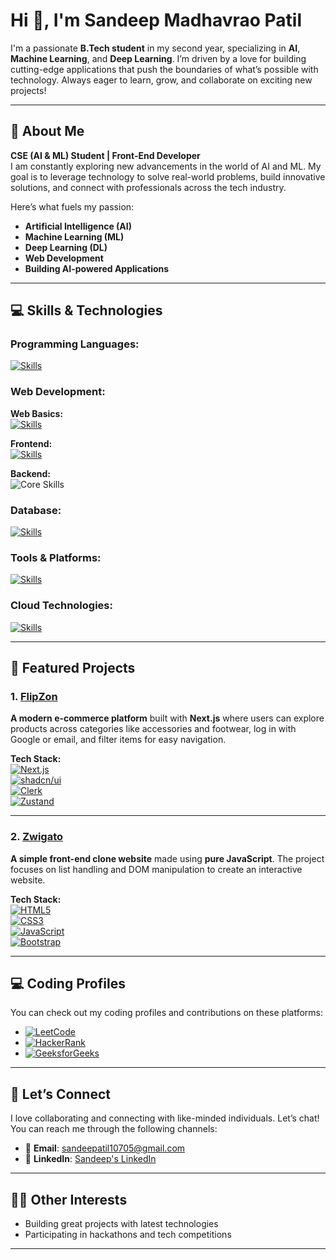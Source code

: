 # Hi 👋, I'm **Sandeep Madhavrao Patil** 

I'm a passionate **B.Tech student** in my second year, specializing in **AI**, **Machine Learning**, and **Deep Learning**. I’m driven by a love for building cutting-edge applications that push the boundaries of what’s possible with technology. Always eager to learn, grow, and collaborate on exciting new projects!

---

## 🚀 **About Me**

**CSE (AI & ML) Student | Front-End Developer**  
I am constantly exploring new advancements in the world of AI and ML. My goal is to leverage technology to solve real-world problems, build innovative solutions, and connect with professionals across the tech industry.

Here’s what fuels my passion:
- **Artificial Intelligence (AI)**
- **Machine Learning (ML)**
- **Deep Learning (DL)**
- **Web Development**  
- **Building AI-powered Applications**

---

## 💻 **Skills & Technologies**

### **Programming Languages:**
[![Skills](https://skillicons.dev/icons?i=c,cpp,java,py)](https://skillicons.dev)

### **Web Development:**
**Web Basics:**  
  [![Skills](https://skillicons.dev/icons?i=html,css)](https://skillicons.dev)
  
**Frontend:**  
  [![Skills](https://skillicons.dev/icons?i=react,next,tailwindcss,bootstrap)](https://skillicons.dev)
  
**Backend:**  
  ![Core Skills](https://skillicons.dev/icons?i=nodejs)
  


### **Database:**
[![Skills](https://skillicons.dev/icons?i=mysql)](https://skillicons.dev)

### **Tools & Platforms:**
[![Skills](https://skillicons.dev/icons?i=git,github,figma,postman)](https://skillicons.dev)

### **Cloud Technologies:**
[![Skills](https://skillicons.dev/icons?i=vercel)](https://skillicons.dev)

---

## 🌟 **Featured Projects**

### 1. [**FlipZon**](https://github.com/sandeep-m-patil/FlipZon)  
**A modern e-commerce platform** built with **Next.js** where users can explore products across categories like accessories and footwear, log in with Google or email, and filter items for easy navigation.

**Tech Stack:**  
[![Next.js](https://img.shields.io/badge/Next.js-000000?logo=nextdotjs&logoColor=white)](https://nextjs.org/)  
[![shadcn/ui](https://img.shields.io/badge/shadcn/ui-4F46E5?logo=react&logoColor=white)](https://ui.shadcn.com/)  
[![Clerk](https://img.shields.io/badge/Clerk-6D28D9?logo=clerk&logoColor=white)](https://clerk.com/)  
[![Zustand](https://img.shields.io/badge/Zustand-6D28D9?logo=react&logoColor=white)](https://zustand-demo.pmnd.rs/)

---

### 2. [**Zwigato**](https://github.com/sandeep-m-patil/zwigato)  
**A simple front-end clone website** made using **pure JavaScript**. The project focuses on list handling and DOM manipulation to create an interactive website.

**Tech Stack:**  
[![HTML5](https://img.shields.io/badge/HTML5-E34F26?logo=html5&logoColor=white)](https://developer.mozilla.org/en-US/docs/Web/HTML)  
[![CSS3](https://img.shields.io/badge/CSS3-1572B6?logo=css3&logoColor=white)](https://developer.mozilla.org/en-US/docs/Web/CSS)  
[![JavaScript](https://img.shields.io/badge/JavaScript-F7DF1E?logo=javascript&logoColor=black)](https://developer.mozilla.org/en-US/docs/Web/JavaScript)  
[![Bootstrap](https://img.shields.io/badge/Bootstrap-7952B3?logo=bootstrap&logoColor=white)](https://getbootstrap.com/)

---

## 💻 **Coding Profiles**  
You can check out my coding profiles and contributions on these platforms:  
- [![LeetCode](https://img.shields.io/badge/LeetCode-Profile-blue)](https://leetcode.com/u/23ag1a66b7/)
- [![HackerRank](https://img.shields.io/badge/HackerRank-Profile-blue)](https://www.hackerrank.com/profile/23ag1a66b7)
- [![GeeksforGeeks](https://img.shields.io/badge/GeeksforGeeks-Profile-brightgreen)](https://www.geeksforgeeks.org/user/23ag1ah767/)

---

## 🤝 **Let’s Connect**  
I love collaborating and connecting with like-minded individuals. Let’s chat! You can reach me through the following channels:  

- 📧 **Email**: [sandeepatil10705@gmail.com](mailto:sandeepatil10705@gmail.com)  
- 💼 **LinkedIn**: [Sandeep's LinkedIn](https://www.linkedin.com/in/psandeep2005/)  


---

## 🧑‍💻 **Other Interests**  
- Building great projects with latest technologies 
- Participating in hackathons and tech competitions

---

